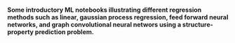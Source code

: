 #### Some introductory ML notebooks illustrating different regression methods such as linear, gaussian process regression, feed forward neural networks, and graph convolutional neural networs using a structure-property prediction problem.

